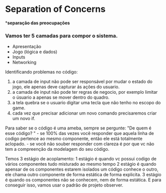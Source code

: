 # Separation of Concerns
 ***separação das preocupações** 

 ### Vamos ter 5 camadas para compor o sistema.
 * Apresentação
 * Jogo (lógica e dados)
 * Inputs 
 * Networking

 Identificando problemas no código:
 1. a camada de input não pode ser responsável por mudar o estado do jogo, ele apenas deve capturar ás ações do usuario.
 2. a camada de input não pode ter regras de negocio, por exemplo limitar o úsuario a apenas se mover dentro do quadro.
 3. a tela quebra se o usuario digitar uma tecla que não tenho no escopo do game.
 4. cada vez que precisar adicionar um novo comando precisaremos criar um novo if.

 Para saber se o código é uma ameba, sempre se pergunte:
 "De quem é esse código? "
    - se 100% das vezes você responder que aquela linha de codigo pertence ao 
    mesmo componente, então ele está totalmente aclopado.
    - se você não souber responder com clareza é por que vc não tem a compreenção
    da modelagem do seu código.

Temos 3 estágio de acoplamento:
1 estágio é quando vc possui codigo de vários componentes tudo misturado ao mesmo tempo
2 estágio é quando apensar de os componentes estarem isolados um código conhece o outro, ele chama outro componente de forma estática de forma explicita.
3 estágio é quando os componentes não se conhecem, nem de forma estática. E para conseguir isso, vamos usar o padrão de projeto observer.